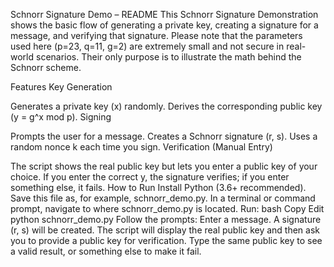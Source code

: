 Schnorr Signature Demo – README
This Schnorr Signature Demonstration shows the basic flow of generating a private key, creating a signature for a message, and verifying that signature. Please note that the parameters used here (p=23, q=11, g=2) are extremely small and not secure in real-world scenarios. Their only purpose is to illustrate the math behind the Schnorr scheme.

Features
Key Generation

Generates a private key (x) randomly.
Derives the corresponding public key (y = g^x mod p).
Signing

Prompts the user for a message.
Creates a Schnorr signature (r, s).
Uses a random nonce k each time you sign.
Verification (Manual Entry)

The script shows the real public key but lets you enter a public key of your choice.
If you enter the correct y, the signature verifies; if you enter something else, it fails.
How to Run
Install Python (3.6+ recommended).
Save this file as, for example, schnorr_demo.py.
In a terminal or command prompt, navigate to where schnorr_demo.py is located.
Run:
bash
Copy
Edit
python schnorr_demo.py
Follow the prompts:
Enter a message.
A signature (r, s) will be created.
The script will display the real public key and then ask you to provide a public key for verification.
Type the same public key to see a valid result, or something else to make it fail.
